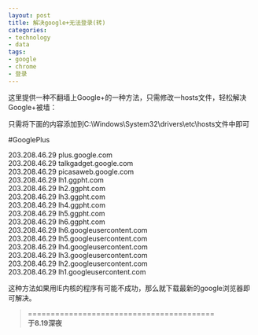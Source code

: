 ```yaml
---
layout: post
title: 解决google+无法登录(转)
categories:
- technology
- data
tags:
- google
- chrome
- 登录
---
```


这里提供一种不翻墙上Google+的一种方法，只需修改一hosts文件，轻松解决Google+被墙：

只需将下面的内容添加到C:\Windows\System32\drivers\etc\hosts文件中即可

  #GooglePlus

  203\.208\.46\.29 plus.google.com		
  203\.208\.46\.29 talkgadget.google.com			
  203\.208\.46\.29 picasaweb.google.com					
  203\.208\.46\.29 lh1.ggpht.com			
  203\.208\.46\.29 lh2.ggpht.com				
  203\.208\.46\.29 lh3.ggpht.com			
  203\.208\.46\.29 lh4.ggpht.com			
  203\.208\.46\.29 lh5.ggpht.com			
  203\.208\.46\.29 lh6.ggpht.com			
  203\.208\.46\.29 lh6.googleusercontent.com			
  203\.208\.46\.29 lh5.googleusercontent.com			
  203\.208\.46\.29 lh4.googleusercontent.com		
  203\.208\.46\.29 lh3.googleusercontent.com		
  203\.208\.46\.29 lh2.googleusercontent.com		
  203\.208\.46\.29 lh1.googleusercontent.com

这种方法如果用IE内核的程序有可能不成功，那么就下载最新的google浏览器即可解决。


> =========================================          
> __于8.19深夜__     